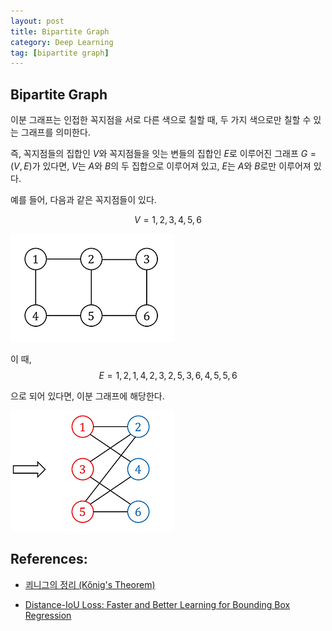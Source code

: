 ```yaml
---
layout: post
title: Bipartite Graph
category: Deep Learning
tag: [bipartite graph]
---
```


## Bipartite Graph

이분 그래프는 인접한 꼭지점을 서로 다른 색으로 칠할 때, 두 가지 색으로만 칠할 수 있는 그래프를 의미한다. 

즉, 꼭지점들의 집합인 $V$와 꼭지점들을 잇는 변들의 집합인 $E$로 이루어진 그래프 $G = (V, E)$가 있다면, $V$는 $A$와 $B$의 두 집합으로 이루어져 있고, $E$는 $A$와 $B$로만 이루어져 있다. 


예를 들어, 다음과 같은 꼭지점들이 있다. 

$$ V = {1, 2, 3, 4, 5, 6}$$

<img src='/assets/deep_learning/bipartite_graph/graph_v.png'>

이 때, 
$$ E = {{1, 2}, {1, 4}, {2, 3}, {2, 5}, {3, 6}, {4, 5}, {5, 6}} $$

으로 되어 있다면, 이분 그래프에 해당한다. 

<img src='/assets/deep_learning/bipartite_graph/bipartite_graph.png'>

## References:

- [쾨니그의 정리 (Kőnig's Theorem)](https://gazelle-and-cs.tistory.com/12)

- [Distance-IoU Loss: Faster and Better Learning for Bounding Box Regression](https://arxiv.org/abs/1911.08287)